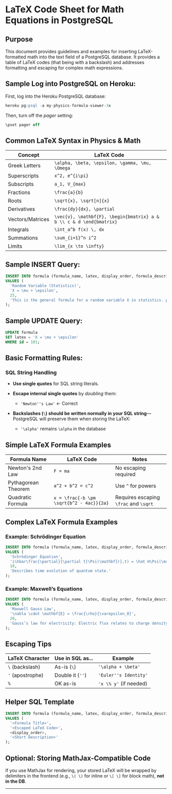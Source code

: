 # LaTeX Code Sheet for Math Equations in PostgreSQL

## Purpose

This document provides guidelines and examples for inserting LaTeX-formatted math into the text field of a  PostgreSQL database. It provides a table of LaTeX codes (that being with a backslash) and addresses formatting and escaping for complex math expressions.



## Sample Log into PostgreSQL on Heroku:

First, log into the Heroku PostgreSQL database:

```sql
heroku pg:psql -a my-physics-formula-viewer-3x
```

Then, turn off the *pager* setting:

```sql
\pset pager off
```



## Common LaTeX Syntax in Physics & Math

| Concept          | LaTeX Code                                                   |
| ---------------- | ------------------------------------------------------------ |
| Greek Letters    | `\alpha, \beta, \epsilon, \gamma, \mu, \Omega`               |
| Superscripts     | `x^2, e^{i\pi}`                                              |
| Subscripts       | `a_1, V_{max}`                                               |
| Fractions        | `\frac{a}{b}`                                                |
| Roots            | `\sqrt{x}, \sqrt[n]{x}`                                      |
| Derivatives      | `\frac{dy}{dx}, \partial`                                    |
| Vectors/Matrices | `\vec{v}, \mathbf{F}, \begin{bmatrix} a & b \\ c & d \end{bmatrix}` |
| Integrals        | `\int_a^b f(x) \, dx`                                        |
| Summations       | `\sum_{i=1}^n i^2`                                           |
| Limits           | `\lim_{x \to \infty}`                                        |



## Sample INSERT Query:

```sql
INSERT INTO formula (formula_name, latex, display_order, formula_description)
VALUES (
  'Random Variable (Statistics)',
  'X = \mu + \epsilon',
  25,
  'This is the general formula for a random variable X in statistics. μ represents the constant factor. ϵ represents the random disturbance.'
);
```



## Sample UPDATE Query:

```sql
UPDATE formula
SET latex = 'X = \mu + \epsilon'
WHERE id = 101;
```



## Basic Formatting Rules:

### SQL String Handling

- **Use single quotes** for SQL string literals.

- **Escape internal single quotes** by *doubling* them:
  
  - `'Newton''s Law'` ← Correct
  
- **Backslashes (`\`) should be written normally in your SQL string**—PostgreSQL will preserve them when storing the LaTeX:

  - `'\alpha'` remains `\alpha` in the database

    

## Simple LaTeX Formula Examples

| Formula Name        | LaTeX Code                               | Notes                                 |
| ------------------- | ---------------------------------------- | ------------------------------------- |
| Newton's 2nd Law    | `F = ma`                                 | No escaping required                  |
| Pythagorean Theorem | `a^2 + b^2 = c^2`                        | Use `^` for powers                    |
| Quadratic Formula   | `x = \frac{-b \pm \sqrt{b^2 - 4ac}}{2a}` | Requires escaping `\frac` and `\sqrt` |



## Complex LaTeX Formula Examples

### Example: Schrödinger Equation

```sql
INSERT INTO formula (formula_name, latex, display_order, formula_description)
VALUES (
  'Schrödinger Equation',
  'i\hbar\frac{\partial}{\partial t}\Psi(\mathbf{r},t) = \hat H\Psi(\mathbf{r},t)',
  10,
  'Describes time evolution of quantum state.'
);
```

### Example: Maxwell’s Equations

```sql
INSERT INTO formula (formula_name, latex, display_order, formula_description)
VALUES (
  'Maxwell Gauss Law',
  '\nabla \cdot \mathbf{E} = \frac{\rho}{\varepsilon_0}',
  20,
  'Gauss’s law for electricity: Electric flux relates to charge density.'
);
```



## Escaping Tips

| LaTeX Character  | Use in SQL as... | Example                |
| ---------------- | ---------------- | ---------------------- |
| `\` (backslash)  | As-is (`\`)      | `'\alpha + \beta'`     |
| `'` (apostrophe) | Double it (`''`) | `'Euler''s Identity'`  |
| `%`              | OK as-is         | `'x \% y'` (if needed) |



## Helper SQL Template

```sql
INSERT INTO formula (formula_name, latex, display_order, formula_description)
VALUES (
  '<Formula Title>',
  '<Escaped LaTeX Code>',
  <display_order>,
  '<Short Description>'
);
```



## Optional: Storing MathJax-Compatible Code

If you use MathJax for rendering, your stored LaTeX will be wrapped by delimiters in the frontend (e.g., `\( \)` for inline or `\[ \]` for block math), **not in the DB**.

---
